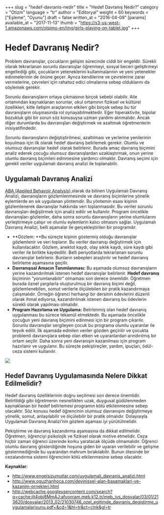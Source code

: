 +++
slug = "hedef-davranis-nedir"
title = "Hedef Davranış Nedir?"
category = "Otizm"
language = "tr"
author = "Editoryal"
weight = 60
keywords = ["Eşleme", "Oyunu"]
draft = false
written_at = "2016-04-09"
[params]
available_at = "2017-11-13"
thumb = "https://s3-us-west-1.amazonaws.com/otsimo-en/img/girls-playing-on-tablet.jpg"
+++

# Hedef Davranış Nedir?

Problem davranışlar, çocukların gelişim sürecinde ciddi bir engeldir. Sürekli olarak tekrarlanan sorunlu davranışlar öğrenmeyi, sosyal beceri geliştirmeyi engellediği gibi, çocukların yeteneklerini kullanmalarının ve yeni yetenekler edinmelerinin de önüne geçer. Ayrıca kendilerine ve çevrelerine zarar vermelerine, çevreleri için rahatsız edici olmalarına sebep olduklarını da söylemek gerekir.

Sorunlu davranışların ortaya çıkmasının birçok sebebi olabilir. Aile ortamından kaynaklanan sorunlar, okul ortamının fiziksel ve kültürel özellikleri, kitle iletişim araçlarının etkileri gibi birçok sebep bu tür davranışların oluşmasında rol oynayabilmektedir. Eğer hiperaktivite, bipolar bozukluk gibi bir sorun söz konusuysa uzman yardımı alınmalıdır. Ancak diğer durumlarda bu davranışları değiştirmek ve azaltmak öğretmenlerin inisiyatifindedir.

Sorunlu davranışların değiştiştirilmesi, azaltılması ve yerlerine yenilerinin koyulması için ilk olarak hedef davranış belirlemek gerekir. Olumlu ve olumsuz davranışlar hedef olarak belirlenir. Burada amaç davranış biçimini analiz ederek çocuğu olumsuz davranışlardan uzaklaştırmak, onun yerine olumlu davranış biçimleri edinmesine yardımcı olmaktır. Davranış seçimi için gerekli veriler uygulamalı davranış analizi ile toplanabilir.


## Uygulamalı Davranış Analizi

[ABA (Applied Behavoir Analysis) ](/uygulamalidavranisanalizi/)olarak da bilinen Uygulamalı Davranış Analizi, davranışların gözlemlenmesinde ve davranış biçimlerine yönelik eylemlerde en sık uygulanan yöntemdir. Bu yöntemin esası kişinin gözlemlenerek davranışlar hakkında veri toplanmasıdır. Bu veriler sorunlu davranışları değiştirmek için analiz edilir ve kullanılır. Program öncelikle davranışları gözlemler, daha sonra sorunlu davranışların yerine olumlularını yerleştirmeye çalışır ve olumlu eylemlerin kalıcı olmasını sağlar. Uygulamalı Davranış Analizi, belli aşamalar ile gerçekleştirilen bir programdır.

  * **Gözlem: **Bu süreçte kişinin göstermiş olduğu davranışlar gözlemlenir ve veri toplanır. Bu veriler davranışı değiştirmek için kullanılacaktır. Gözlem, anektot kaydı, olay sıklık kaydı, süre kaydı gibi veriler ile birlikte kaydedilir. Belli periyotlarda tekrarlanan sorunlu davranışlar belirlenir. Bunların sebepleri araştırılır ve hedef davranış belirleme aşamasına geçilir.
  * **Davranışsal Amacın Tanımlanması:** Bu aşamada olumsuz davranışların yerine kazandırılmak istenen hedef davranışlar belirlenir. **Hedef davranış** biçiminin “yorumlanabilir” olmaması son derece önemlidir. Öğretmen burada öznel yargılarla oluşturulmuş bir davranış biçimi değil, gözlemlenebilen, somut verilerle ölçülebilen bir pratik kazandırmaya çalışmalıdır. Örneğin öğrenci herhangi bir dersinin ödevlerini düzenli olarak ihmal ediyorsa, kazandırılmak istenen davranış bu ödevlerin sürekli olarak yapılması olmalıdır.
  * **Program Hazırlama ve Uygulama:** Belirlenmiş olan hedef davranış uygulanması bu sürece tekamül etmektedir. Bu aşamada öncelikle çocuğun yeni davranış biçimini edinmesi için bir program çıkarılır. Sorunlu davranışlar sergileyen çocuk bu programa olumlu uyaranlar ile teşvik edilir. İlk aşamada edinilen veriler gözden geçirilir ve çocukta problemli davranışlara sebep olan etken ve uyaranlardan arındırılmış bir ortam seçilir. Daha sonra yeni davranışın kazanılması için program hazırlanır ve uygulanır. Bu süreçte pekiştireçler, yardım, ipuçları, ödül-ceza sistemi kullanılır.

![](https://s3-us-west-1.amazonaws.com/otsimo-en/img/blog_ici/fun_time.jpg)

## Hedef Davranış Uygulamasında Nelere Dikkat Edilmelidir?

Hedef davranış özelliklerinin doğru seçilmesi son derece önemlidir. Belirtildiği gibi öğretmenin nesnellikten uzak, duygusal güdülenmeden kaynaklanan bir hedef belirlemesi programın kötü etkilenmesine sebep olacaktır. Söz konusu hedef öğrencinin olumsuz davranışını değiştirmeye yönelik, somut, anlaşılabilir ve ölçülebilir bir pratik olmalıdır. Dolayısıyla Uygulamalı Davranış Analizi’nin gözlem aşaması iyi yürütülmelidir.

Pekiştirme ve davranış kazandırma aşamasına da dikkat edilmelidir. Öğretmen, öğrenciyi psikolojik ve fiziksel olarak motive etmelidir. Ceza hiçbir zaman öğrenci üzerinde korku yaratacak ölçüde olmamalıdır. Öğrenci olumlu davranış gösterdiğinde hoşuna giden bir uyaran verilebilir ve gelişme göstermediğinde bu uyarandan mahrum bırakılabilir. Bunun ötesinde bir cezalandırma sistemi öğrencinin kötü etkilenmesine sebep olacaktır.

**Kaynaklar:**

  * http://www.engelsizumutlar.com/uygulamali_davranis_analizi.html
  * http://www.oguzhanhoca.com/devinissel-alan-basamaklari-ve-kazanim-ornekleri.html
  * http://webcache.googleusercontent.com/search?q=cache:jIt4obj8MmAJ:afyonram.meb.k12.tr/meb_iys_dosyalar/03/01/213620/dosyalar/2013_02/21030746_ozel_egitimde_davranis_degistirme_uygulamalarisunu.pdf+&cd=1&hl=tr&ct=clnk&gl=tr
